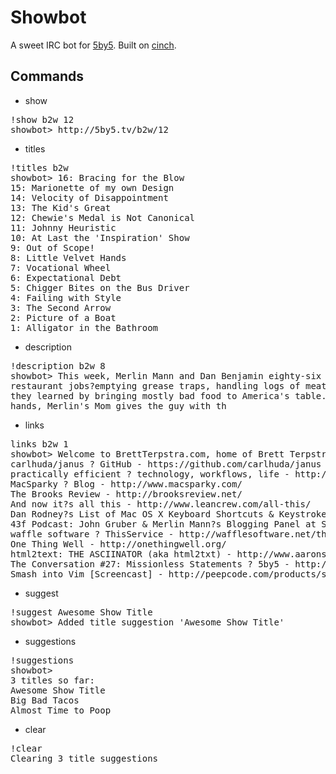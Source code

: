 # Showbot

A sweet IRC bot for [5by5](http://5by5.tv). Built on [cinch](https://github.com/ymendel/cinch/blob/master/lib/cinch/base.rb).

## Commands

* show 
<pre>
!show b2w 12
showbot> http://5by5.tv/b2w/12
</pre>
* titles
<pre>
!titles b2w
showbot> 16: Bracing for the Blow
15: Marionette of my own Design
14: Velocity of Disappointment
13: The Kid's Great
12: Chewie's Medal is Not Canonical
11: Johnny Heuristic
10: At Last the 'Inspiration' Show
9: Out of Scope!
8: Little Velvet Hands
7: Vocational Wheel
6: Expectational Debt
5: Chigger Bites on the Bus Driver
4: Failing with Style
3: The Second Arrow
2: Picture of a Boat
1: Alligator in the Bathroom
</pre>
* description
<pre>
!description b2w 8
showbot> This week, Merlin Mann and Dan Benjamin eighty-six their
restaurant jobs?emptying grease traps, handling logs of meat, and sharing what
they learned by bringing mostly bad food to America's table. Dan burns velvet
hands, Merlin's Mom gives the guy with th
</pre>
* links
<pre>
links b2w 1
showbot> Welcome to BrettTerpstra.com, home of Brett Terpstra and his nerdery - http://brettterpstra.com/
carlhuda/janus ? GitHub - https://github.com/carlhuda/janus
practically efficient ? technology, workflows, life - http://www.practicallyefficient.com/
MacSparky ? Blog - http://www.macsparky.com/
The Brooks Review - http://brooksreview.net/
And now it?s all this - http://www.leancrew.com/all-this/
Dan Rodney?s List of Mac OS X Keyboard Shortcuts & Keystrokes - http://www.danrodney.com/mac/
43f Podcast: John Gruber & Merlin Mann?s Blogging Panel at SxSW | 43 Folders - http://www.43folders.com/2009/03/25/blogs-turbocharged
waffle software ? ThisService - http://wafflesoftware.net/thisservice/
One Thing Well - http://onethingwell.org/
html2text: THE ASCIINATOR (aka html2txt) - http://www.aaronsw.com/2002/html2text/
The Conversation #27: Missionless Statements ? 5by5 - http://5by5.tv/conversation/27
Smash into Vim [Screencast] - http://peepcode.com/products/smash-into-vim-i
</pre>
* suggest
<pre>
!suggest Awesome Show Title
showbot> Added title suggestion 'Awesome Show Title'
</pre>
* suggestions
<pre>
!suggestions
showbot>
3 titles so far:
Awesome Show Title
Big Bad Tacos
Almost Time to Poop
</pre>
* clear
<pre>
!clear
Clearing 3 title suggestions
</pre>
